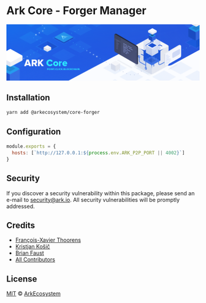 # Ark Core - Forger Manager

<p align="center">
    <img src="../../banner.png?sanitize=true" />
</p>

## Installation

```bash
yarn add @arkecosystem/core-forger
```

## Configuration

```js
module.exports = {
  hosts: [`http://127.0.0.1:${process.env.ARK_P2P_PORT || 4002}`]
}
```

## Security

If you discover a security vulnerability within this package, please send an e-mail to security@ark.io. All security vulnerabilities will be promptly addressed.

## Credits

- [François-Xavier Thoorens](https://github.com/fix)
- [Kristjan Košič](https://github.com/kristjank)
- [Brian Faust](https://github.com/faustbrian)
- [All Contributors](../../../../contributors)

## License

[MIT](LICENSE) © [ArkEcosystem](https://ark.io)
